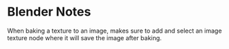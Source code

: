 # Blender Notes

When baking a texture to an image, makes sure to add and select an image texture node where it will save the image after baking.

